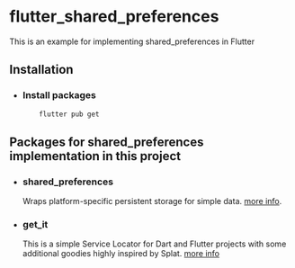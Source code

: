 # flutter_shared_preferences

This is an example for implementing shared_preferences in Flutter

## Installation

- ### Install packages

  ```bash
      flutter pub get
  ```

## Packages for shared_preferences implementation in this project

- ### shared_preferences

  Wraps platform-specific persistent storage for simple data. [more info](https://pub.dev/packages/shared_preferences).

- ### get_it

  This is a simple Service Locator for Dart and Flutter projects with some additional goodies highly inspired by Splat. [more info](https://pub.dev/packages/get_it)